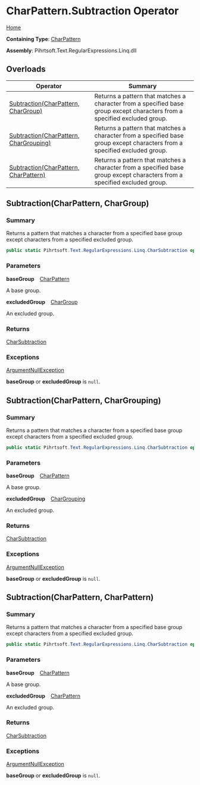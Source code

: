 # CharPattern\.Subtraction Operator

[Home](../../../../../../README.md)

**Containing Type**: [CharPattern](../README.md)

**Assembly**: Pihrtsoft\.Text\.RegularExpressions\.Linq\.dll

## Overloads

| Operator | Summary |
| -------- | ------- |
| [Subtraction(CharPattern, CharGroup)](#Pihrtsoft_Text_RegularExpressions_Linq_CharPattern_op_Subtraction_Pihrtsoft_Text_RegularExpressions_Linq_CharPattern_Pihrtsoft_Text_RegularExpressions_Linq_CharGroup_) | Returns a pattern that matches a character from a specified base group except characters from a specified excluded group\. |
| [Subtraction(CharPattern, CharGrouping)](#Pihrtsoft_Text_RegularExpressions_Linq_CharPattern_op_Subtraction_Pihrtsoft_Text_RegularExpressions_Linq_CharPattern_Pihrtsoft_Text_RegularExpressions_Linq_CharGrouping_) | Returns a pattern that matches a character from a specified base group except characters from a specified excluded group\. |
| [Subtraction(CharPattern, CharPattern)](#Pihrtsoft_Text_RegularExpressions_Linq_CharPattern_op_Subtraction_Pihrtsoft_Text_RegularExpressions_Linq_CharPattern_Pihrtsoft_Text_RegularExpressions_Linq_CharPattern_) | Returns a pattern that matches a character from a specified base group except characters from a specified excluded group\. |

## Subtraction\(CharPattern, CharGroup\) <a name="Pihrtsoft_Text_RegularExpressions_Linq_CharPattern_op_Subtraction_Pihrtsoft_Text_RegularExpressions_Linq_CharPattern_Pihrtsoft_Text_RegularExpressions_Linq_CharGroup_"></a>

### Summary

Returns a pattern that matches a character from a specified base group except characters from a specified excluded group\.

```csharp
public static Pihrtsoft.Text.RegularExpressions.Linq.CharSubtraction operator -(Pihrtsoft.Text.RegularExpressions.Linq.CharPattern baseGroup, Pihrtsoft.Text.RegularExpressions.Linq.CharGroup excludedGroup)
```

### Parameters

**baseGroup** &ensp; [CharPattern](../README.md)

A base group\.

**excludedGroup** &ensp; [CharGroup](../../CharGroup/README.md)

An excluded group\.

### Returns

[CharSubtraction](../../CharSubtraction/README.md)

### Exceptions

[ArgumentNullException](https://docs.microsoft.com/en-us/dotnet/api/system.argumentnullexception)

**baseGroup** or **excludedGroup** is `null`\.

## Subtraction\(CharPattern, CharGrouping\) <a name="Pihrtsoft_Text_RegularExpressions_Linq_CharPattern_op_Subtraction_Pihrtsoft_Text_RegularExpressions_Linq_CharPattern_Pihrtsoft_Text_RegularExpressions_Linq_CharGrouping_"></a>

### Summary

Returns a pattern that matches a character from a specified base group except characters from a specified excluded group\.

```csharp
public static Pihrtsoft.Text.RegularExpressions.Linq.CharSubtraction operator -(Pihrtsoft.Text.RegularExpressions.Linq.CharPattern baseGroup, Pihrtsoft.Text.RegularExpressions.Linq.CharGrouping excludedGroup)
```

### Parameters

**baseGroup** &ensp; [CharPattern](../README.md)

A base group\.

**excludedGroup** &ensp; [CharGrouping](../../CharGrouping/README.md)

An excluded group\.

### Returns

[CharSubtraction](../../CharSubtraction/README.md)

### Exceptions

[ArgumentNullException](https://docs.microsoft.com/en-us/dotnet/api/system.argumentnullexception)

**baseGroup** or **excludedGroup** is `null`\.

## Subtraction\(CharPattern, CharPattern\) <a name="Pihrtsoft_Text_RegularExpressions_Linq_CharPattern_op_Subtraction_Pihrtsoft_Text_RegularExpressions_Linq_CharPattern_Pihrtsoft_Text_RegularExpressions_Linq_CharPattern_"></a>

### Summary

Returns a pattern that matches a character from a specified base group except characters from a specified excluded group\.

```csharp
public static Pihrtsoft.Text.RegularExpressions.Linq.CharSubtraction operator -(Pihrtsoft.Text.RegularExpressions.Linq.CharPattern baseGroup, Pihrtsoft.Text.RegularExpressions.Linq.CharPattern excludedGroup)
```

### Parameters

**baseGroup** &ensp; [CharPattern](../README.md)

A base group\.

**excludedGroup** &ensp; [CharPattern](../README.md)

An excluded group\.

### Returns

[CharSubtraction](../../CharSubtraction/README.md)

### Exceptions

[ArgumentNullException](https://docs.microsoft.com/en-us/dotnet/api/system.argumentnullexception)

**baseGroup** or **excludedGroup** is `null`\.


